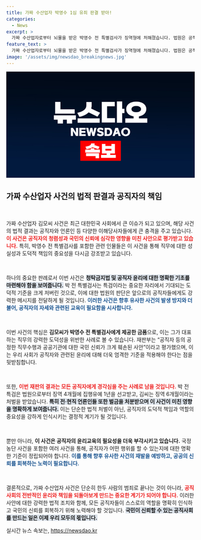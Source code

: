 ```yaml
---
title: 가짜 수산업자 박영수 1심 유죄 판결 받아!
categories:
  - News
excerpt: >
  가짜 수산업자로부터 뇌물을 받은 박영수 전 특별검사가 징역형에 처해졌습니다. 법원은 공직자의 신뢰를 크게 훼손한 사안이라며 엄중한 처벌을 내렸습니다. 이 사건의 진상과 파장은 어디까지일까요?
feature_text: >
  가짜 수산업자로부터 뇌물을 받은 박영수 전 특별검사가 징역형에 처해졌습니다. 법원은 공직자의 신뢰를 크게 훼손한 사안이라며 엄중한 처벌을 내렸습니다. 이 사건의 진상과 파장은 어디까지일까요?
image: '/assets/img/newsdao_breakingnews.jpg'
---
```


<p><img src="/assets/img/newsdao_breakingnews.jpg" alt="firstkoreanews 속보" /></p>

<h2 data-ke-size="size26">가짜 수산업자 사건의 법적 판결과 공직자의 책임</h2>

<p data-ke-size="size16">&nbsp;</p>

<p>가짜 수산업자 김모씨 사건은 최근 대한민국 사회에서 큰 이슈가 되고 있으며, 해당 사건의 법적 결과는 공직자와 언론인 등 다양한 이해당사자들에게 큰 충격을 주고 있습니다. <b><span style="color: #ee2323;">이 사건은 공직자의 청렴성과 국민의 신뢰에 심각한 영향을 미친 사안으로 평가받고 있습니다.</span></b> 특히, 박영수 전 특별검사를 포함한 관련 인물들은 이 사건을 통해 직무에 대한 성실성과 도덕적 책임의 중요성을 다시금 강조받고 있습니다. </p>

<p data-ke-size="size16">&nbsp;</p>

<p>하나의 중요한 판례로서 이번 사건은 <b><span style="background-color: #21538527;">청탁금지법 및 공직자 윤리에 대한 명확한 기초를 마련해야 함을 보여줍니다.</span></b> 박 전 특별검사는 특검이라는 중요한 자리에서 기대되는 도덕적 기준을 크게 저버린 것으로, 이에 대한 법원의 판단은 앞으로의 공직자들에게도 강력한 메시지를 전달하게 될 것입니다. <b><span style="color: #1a5490;">이러한 사건은 향후 유사한 사건의 발생 방지와 더불어, 공직자의 자세와 관련된 교육이 필요함을 시사합니다.</span></b></p>

<p data-ke-size="size16">&nbsp;</p>

<p>이번 사건의 핵심은 <b>김모씨가 박영수 전 특별검사에게 제공한 금품</b>으로, 이는 그가 대표하는 직무의 강력한 도덕성을 위반한 사례로 볼 수 있습니다. 재판부는 “공직자 등의 공정한 직무수행과 공공기관에 대한 국민 신뢰가 크게 훼손된 사안”이라고 평가했으며, 이는 우리 사회가 공직자와 관련된 윤리에 대해 더욱 엄격한 기준을 적용해야 한다는 점을 뒷받침합니다.</p>

<p data-ke-size="size16">&nbsp;</p>

<p>또한, <b><span style="color: #ee2323;">이번 재판의 결과는 모든 공직자에게 경각심을 주는 사례로 남을 것입니다.</span></b> 박 전 특검은 법원으로부터 징역 4개월에 집행유예 1년을 선고받고, 김씨는 징역 6개월이라는 처벌을 받았습니다. <b><span style="background-color: #21538527;">특히 전·현직 언론인들 또한 벌금을 처분받으며 이 사건이 미친 영향을 명확하게 보여줍니다.</span></b> 이는 단순한 법적 처벌이 아닌, 공직자의 도덕적 책임과 역할의 중요성을 강하게 인식시키는 결정적 계기가 될 것입니다.</p>

<p data-ke-size="size16">&nbsp;</p>

<p>뿐만 아니라, <b>이 사건은 공직자의 윤리교육의 필요성을 더욱 부각시키고 있습니다.</b> 국정농단 사건을 포함한 여러 사건을 통해, 공직자가 어떤 행위를 할 수 있는지에 대한 명확한 기준이 정립되어야 합니다. <b><span style="color: #1a5490;">이를 통해 향후 유사한 사건의 재발을 예방하고, 공공의 신뢰를 회복하는 노력이 필요합니다.</span></b> </p>

<p data-ke-size="size16">&nbsp;</p>

<p>결론적으로, 가짜 수산업자 사건은 단순히 한두 사람의 범죄로 끝나는 것이 아니라, <b><span style="color: #ee2323;">공직사회의 전반적인 윤리와 책임을 되돌아보게 만드는 중요한 계기가 되어야 합니다.</span></b> 이러한 사안에 대한 강력한 법적 조치와 함께, 모든 공직자들이 스스로의 역할을 명확히 인식하고 국민의 신뢰를 회복하기 위해 노력해야 할 것입니다. <b><span style="background-color: #21538527;">국민이 신뢰할 수 있는 공직사회를 만드는 일은 이제 우리 모두의 몫입니다.</span></b></p>
실시간 뉴스 속보는, <a href="https://newsdao.kr" rel="dofollow">https://newsdao.kr</a>



